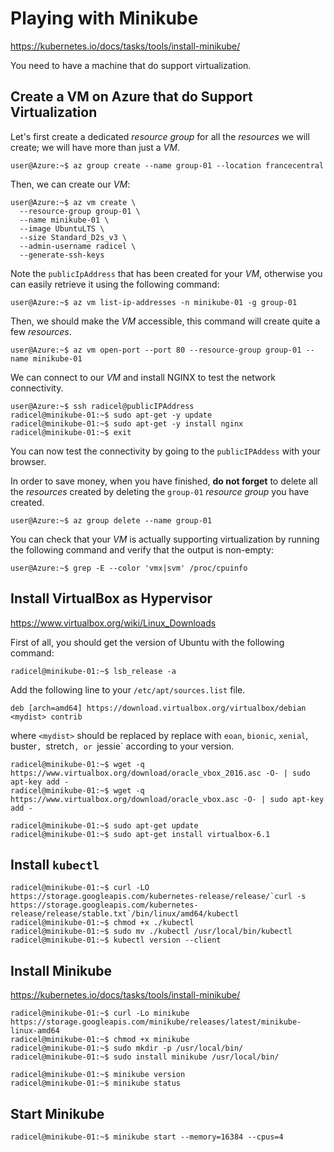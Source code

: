 # Playing with Minikube

<https://kubernetes.io/docs/tasks/tools/install-minikube/>

You need to have a machine that do support virtualization.

## Create a VM on Azure that do Support Virtualization

Let's first create a dedicated _resource group_ for all the _resources_ we will create; we will have more than just a _VM_.

```
user@Azure:~$ az group create --name group-01 --location francecentral
```

Then, we can create our _VM_:

```
user@Azure:~$ az vm create \
  --resource-group group-01 \
  --name minikube-01 \
  --image UbuntuLTS \
  --size Standard_D2s_v3 \
  --admin-username radicel \
  --generate-ssh-keys
```

Note the `publicIpAddress` that has been created for your _VM_, otherwise you can easily retrieve it using the following command:

```
user@Azure:~$ az vm list-ip-addresses -n minikube-01 -g group-01
```

Then, we should make the _VM_ accessible, this command will create quite a few _resources_.

```
user@Azure:~$ az vm open-port --port 80 --resource-group group-01 --name minikube-01
```

We can connect to our _VM_ and install NGINX to test the network connectivity.

```
user@Azure:~$ ssh radicel@publicIPAddress
radicel@minikube-01:~$ sudo apt-get -y update
radicel@minikube-01:~$ sudo apt-get -y install nginx
radicel@minikube-01:~$ exit
```

You can now test the connectivity by going to the `publicIPAddess` with your browser.

In order to save money, when you have finished, **do not forget** to delete all the _resources_ created by deleting the `group-01` _resource group_ you have created.

```
user@Azure:~$ az group delete --name group-01
```

You can check that your _VM_ is actually supporting virtualization by running the following command and verify that the output is non-empty:

```
user@Azure:~$ grep -E --color 'vmx|svm' /proc/cpuinfo
```

## Install VirtualBox as Hypervisor

<https://www.virtualbox.org/wiki/Linux_Downloads>

First of all, you should get the version of Ubuntu with the following command:
```
radicel@minikube-01:~$ lsb_release -a
```

Add the following line to your `/etc/apt/sources.list` file.
```
deb [arch=amd64] https://download.virtualbox.org/virtualbox/debian <mydist> contrib
```
where `<mydist>` should be replaced by replace with `eoan`, `bionic`, `xenial`, buster`, `stretch`, or `jessie` according to your version.

```
radicel@minikube-01:~$ wget -q https://www.virtualbox.org/download/oracle_vbox_2016.asc -O- | sudo apt-key add -
radicel@minikube-01:~$ wget -q https://www.virtualbox.org/download/oracle_vbox.asc -O- | sudo apt-key add -
```

```
radicel@minikube-01:~$ sudo apt-get update
radicel@minikube-01:~$ sudo apt-get install virtualbox-6.1
```

## Install `kubectl`

```
radicel@minikube-01:~$ curl -LO https://storage.googleapis.com/kubernetes-release/release/`curl -s https://storage.googleapis.com/kubernetes-release/release/stable.txt`/bin/linux/amd64/kubectl
radicel@minikube-01:~$ chmod +x ./kubectl
radicel@minikube-01:~$ sudo mv ./kubectl /usr/local/bin/kubectl
radicel@minikube-01:~$ kubectl version --client
```

## Install Minikube

<https://kubernetes.io/docs/tasks/tools/install-minikube/>

```
radicel@minikube-01:~$ curl -Lo minikube https://storage.googleapis.com/minikube/releases/latest/minikube-linux-amd64
radicel@minikube-01:~$ chmod +x minikube
radicel@minikube-01:~$ sudo mkdir -p /usr/local/bin/
radicel@minikube-01:~$ sudo install minikube /usr/local/bin/
```

```
radicel@minikube-01:~$ minikube version
radicel@minikube-01:~$ minikube status
```

## Start Minikube

```
radicel@minikube-01:~$ minikube start --memory=16384 --cpus=4
```